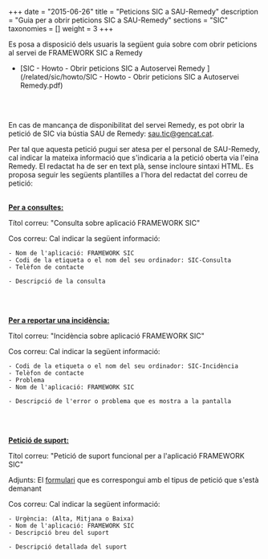 +++
date        = "2015-06-26"
title       = "Peticions SIC a SAU-Remedy"
description = "Guia per a obrir peticions SIC a SAU-Remedy"
sections    = "SIC"
taxonomies  = []
weight 		= 3
+++

Es posa a disposició dels usuaris la següent guia sobre com obrir peticions al servei de FRAMEWORK SIC a Remedy

- [SIC - Howto - Obrir peticions SIC a Autoservei Remedy ] (/related/sic/howto/SIC - Howto - Obrir peticions SIC a Autoservei Remedy.pdf)

<br/>
<br/>

En cas de mancança de disponibilitat del servei Remedy, es pot obrir la petició de SIC via bústia SAU de Remedy: [sau.tic@gencat.cat](mailto:sau.tic@gencat.cat).

Per tal que aquesta petició pugui ser atesa per el personal de SAU-Remedy, cal indicar la mateixa informació que s'indicaria a la petició oberta via l'eina Remedy.
El redactat ha de ser en text plà, sense incloure sintaxi HTML. Es proposa seguir les següents plantilles a l'hora del redactat del correu de petició:
<br/>
<br/>

[**Per a consultes:**](mailto:sau.tic@gencat.cat?subject=Consulta%20sobre%20aplicaci%C3%B3%20FRAMEWORK%20SIC&body=-%20Nom%20de%20l%27aplicaci%C3%B3%3A%20FRAMEWORK%20SIC%0A-%20Codi%20de%20la%20etiqueta%20o%20el%20nom%20del%20seu%20ordinador%3A%20SIC-Consulta%0A-%20Tel%C3%A8fon%20de%20contacte%0A%0A-%20Descripci%C3%B3%20de%20la%20consulta)

Títol correu: "Consulta sobre aplicació FRAMEWORK SIC"

Cos correu: Cal indicar la següent informació:

	- Nom de l'aplicació: FRAMEWORK SIC
	- Codi de la etiqueta o el nom del seu ordinador: SIC-Consulta
	- Telèfon de contacte

	- Descripció de la consulta
		  
 <br/>
 <br/>

[**Per a reportar una incidència:**](mailto:sau.tic@gencat.cat?subject=Incid%C3%A8ncia%20sobre%20aplicaci%C3%B3%20FRAMEWORK%20SIC&body=-%20Codi%20de%20la%20etiqueta%20o%20el%20nom%20del%20seu%20ordinador%3A%20SIC-Incid%C3%A8ncia%0A-%20Tel%C3%A8fon%20de%20contacte%0A-%20Problema%0A-%20Nom%20de%20l%27aplicaci%C3%B3%3A%20FRAMEWORK%20SIC%0A%0A-%20Descripci%C3%B3%20de%20l%27error%20o%20problema%20que%20es%20mostra%20a%20la%20pantalla)

Títol correu: "Incidència sobre aplicació FRAMEWORK SIC"

Cos correu: Cal indicar la següent informació:

	- Codi de la etiqueta o el nom del seu ordinador: SIC-Incidència
	- Telèfon de contacte
	- Problema
	- Nom de l'aplicació: FRAMEWORK SIC

	- Descripció de l'error o problema que es mostra a la pantalla
	
<br/>
<br/>

[**Petició de suport:**](mailto:sau.tic@gencat.cat?subject=Petici%C3%B3%20de%20suport%20funcional%20per%20a%20l%27aplicaci%C3%B3%20FRAMEWORK%20SIC&body=-%20Urg%C3%A8ncia%3A%20Alta%2C%20Mitjana%20o%20Baixa%0A-%20Nom%20de%20l%27aplicaci%C3%B3%3A%20FRAMEWORK%20SIC%0A-%20Descripci%C3%B3%20breu%20del%20suport%0A%0A-%20Descripci%C3%B3%20detallada%20del%20suport%0A)

Títol correu: "Petició de suport funcional per a l'aplicació FRAMEWORK SIC"

Adjunts: El [formulari](http://canigo.ctti.gencat.cat/sic-documentacio/formularis/) que es correspongui amb el tipus de petició que s'està demanant

Cos correu: Cal indicar la següent informació:

	- Urgència: (Alta, Mitjana o Baixa)
	- Nom de l'aplicació: FRAMEWORK SIC
	- Descripció breu del suport

	- Descripció detallada del suport
